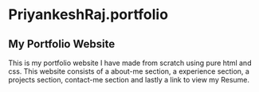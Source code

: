 # PriyankeshRaj.portfolio
## My Portfolio Website
This is my portfolio website I have made from scratch using pure html and css. This website consists of a about-me section, a experience section, a projects section, contact-me section and lastly a link to view my Resume.
